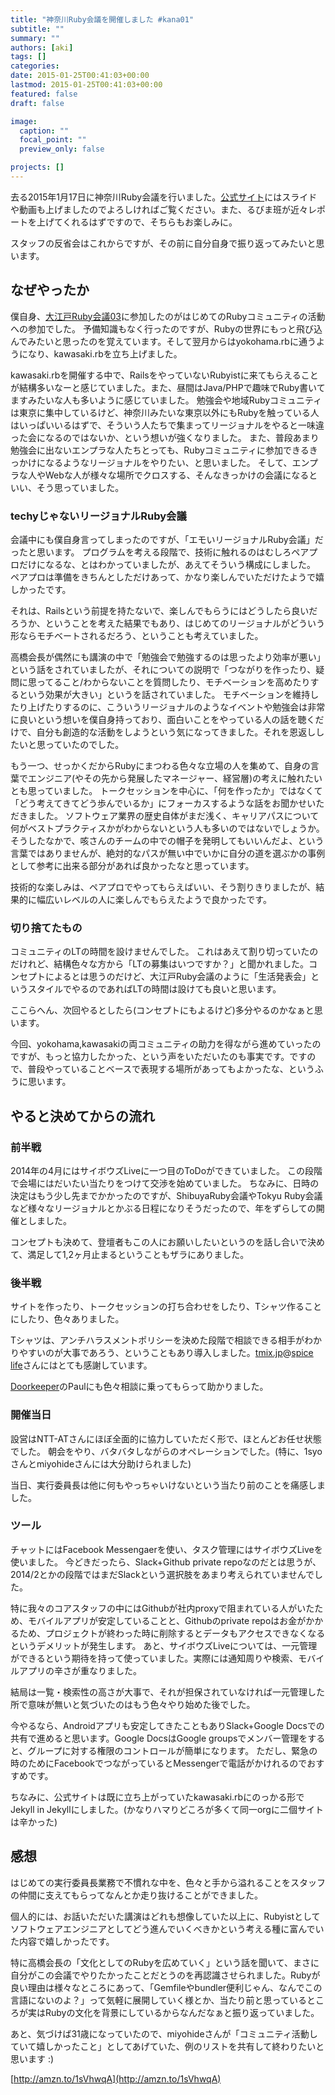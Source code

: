 ```yaml
---
title: "神奈川Ruby会議を開催しました #kana01"
subtitle: ""
summary: ""
authors: [aki]
tags: []
categories: 
date: 2015-01-25T00:41:03+00:00
lastmod: 2015-01-25T00:41:03+00:00
featured: false
draft: false

image:
  caption: ""
  focal_point: ""
  preview_only: false

projects: []
---
```

去る2015年1月17日に神奈川Ruby会議を行いました。[公式サイト](http://regional.rubykaigi.org/kana01/)にはスライドや動画も上げましたのでよろしければご覧ください。また、るびま班が近々レポートを上げてくれるはずですので、そちらもお楽しみに。

スタッフの反省会はこれからですが、その前に自分自身で振り返ってみたいと思います。

## なぜやったか

僕自身、[大江戸Ruby会議03](http://regional.rubykaigi.org/oedo03)に参加したのがはじめてのRubyコミュニティの活動への参加でした。 予備知識もなく行ったのですが、Rubyの世界にもっと飛び込んでみたいと思ったのを覚えています。そして翌月からはyokohama.rbに通うようになり、kawasaki.rbを立ち上げました。

kawasaki.rbを開催する中で、RailsをやっていないRubyistに来てもらえることが結構多いなーと感じていました。また、昼間はJava/PHPで趣味でRuby書いてますみたいな人も多いように感じていました。 勉強会や地域Rubyコミュニティは東京に集中しているけど、神奈川みたいな東京以外にもRubyを触っている人はいっぱいいるはずで、そういう人たちで集まってリージョナルをやると一味違った会になるのではないか、という想いが強くなりました。 また、普段あまり勉強会に出ないエンプラな人たちとっても、Rubyコミュニティに参加できるきっかけになるようなリージョナルをやりたい、と思いました。 そして、エンプラな人やWebな人が様々な場所でクロスする、そんなきっかけの会議になるといい、そう思っていました。

### techyじゃないリージョナルRuby会議

会議中にも僕自身言ってしまったのですが、「エモいリージョナルRuby会議」だったと思います。 プログラムを考える段階で、技術に触れるのはむしろペアプロだけになるな、とはわかっていましたが、あえてそういう構成にしました。 ペアプロは準備をきちんとしただけあって、かなり楽しんでいただけたようで嬉しかったです。

それは、Railsという前提を持たないで、楽しんでもらうにはどうしたら良いだろうか、ということを考えた結果でもあり、はじめてのリージョナルがどういう形ならモチベートされるだろう、ということも考えていました。

高橋会長が偶然にも講演の中で「勉強会で勉強するのは思ったより効率が悪い」という話をされていましたが、それについての説明で「つながりを作ったり、疑問に思ってること/わからないことを質問したり、モチベーションを高めたりするという効果が大きい」というを話されていました。 モチベーションを維持したり上げたりするのに、こういうリージョナルのようなイベントや勉強会は非常に良いという想いを僕自身持っており、面白いことをやっている人の話を聴くだけで、自分も創造的な活動をしようという気になってきました。それを恩返ししたいと思っていたのでした。

もう一つ、せっかくだからRubyにまつわる色々な立場の人を集めて、自身の言葉でエンジニア(やその先から発展したマネージャー、経営層)の考えに触れたいとも思っていました。 トークセッションを中心に、「何を作ったか」ではなくて「どう考えてきてどう歩んでいるか」にフォーカスするような話をお聞かせいただきました。 ソフトウェア業界の歴史自体がまだ浅く、キャリアパスについて何がベストプラクティスかがわからないという人も多いのではないでしょうか。そうしたなかで、咳さんのチームの中での帽子を発明してもいいんだよ、という言葉ではありませんが、絶対的なパスが無い中でいかに自分の道を選ぶかの事例として参考に出来る部分があれば良かったなと思っています。

技術的な楽しみは、ペアプロでやってもらえばいい、そう割りきりましたが、結果的に幅広いレベルの人に楽しんでもらえたようで良かったです。

### 切り捨てたもの

コミュニティのLTの時間を設けませんでした。 これはあえて割り切っていたのだけれど、結構色々な方から「LTの募集はいつですか？」と聞かれました。コンセプトによるとは思うのだけど、大江戸Ruby会議のように「生活発表会」というスタイルでやるのであればLTの時間は設けても良いと思います。

ここらへん、次回やるとしたら(コンセプトにもよるけど)多分やるのかなぁと思います。

今回、yokohama,kawasakiの両コミュニティの助力を得ながら進めていったのですが、もっと協力したかった、という声をいただいたのも事実です。ですので、普段やっていることベースで表現する場所があってもよかったな、というふうに思います。

## やると決めてからの流れ

### 前半戦

2014年の4月にはサイボウズLiveに一つ目のToDoができていました。 この段階で会場にはだいたい当たりをつけて交渉を始めていました。 ちなみに、日時の決定はもう少し先までかかったのですが、ShibuyaRuby会議やTokyu Ruby会議など様々なリージョナルとかぶる日程になりそうだったので、年をずらしての開催としました。

コンセプトも決めて、登壇者もこの人にお願いしたいというのを話し合いで決めて、満足して1,2ヶ月止まるということもザラにありました。

### 後半戦

サイトを作ったり、トークセッションの打ち合わせをしたり、Tシャツ作ることにしたり、色々ありました。

Tシャツは、アンチハラスメントポリシーを決めた段階で相談できる相手がわかりやすいのが大事であろう、ということもあり導入しました。[tmix.jp](http://tmix.jp/)@[spice life](http://spicelife.jp/)さんにはとても感謝しています。

[Doorkeeper](http://www.doorkeeper.jp/)のPaulにも色々相談に乗ってもらって助かりました。

### 開催当日

設営はNTT-ATさんにほぼ全面的に協力していただく形で、ほとんどお任せ状態でした。 朝会をやり、バタバタしながらのオペレーションでした。(特に、1syoさんとmiyohideさんには大分助けられました)

当日、実行委員長は他に何もやっちゃいけないという当たり前のことを痛感しました。

### ツール

チャットにはFacebook Messengaerを使い、タスク管理にはサイボウズLiveを使いました。 今どきだったら、Slack+Github private repoなのだとは思うが、2014/2とかの段階ではまだSlackという選択肢をあまり考えられていませんでした。

特に我々のコアスタッフの中にはGithubが社内proxyで阻まれている人がいたため、モバイルアプリが安定していることと、Githubのprivate repoはお金がかかるため、プロジェクトが終わった時に削除するとデータもアクセスできなくなるというデメリットが発生します。 あと、サイボウズLiveについては、一元管理ができるという期待を持って使っていました。実際には通知周りや検索、モバイルアプリの辛さが重なりました。

結局は一覧・検索性の高さが大事で、それが担保されていなければ一元管理した所で意味が無いと気づいたのはもう色々やり始めた後でした。

今やるなら、Androidアプリも安定してきたこともありSlack+Google Docsでの共有で進めると思います。Google DocsはGoogle groupsでメンバー管理をすると、グループに対する権限のコントロールが簡単になります。 ただし、緊急の時のためにFacebookでつながっているとMessengerで電話がかけれるのでおすすめです。

ちなみに、公式サイトは既に立ち上がっていたkawasaki.rbにのっかる形でJekyll in Jekyllにしました。(かなりハマりどころが多くて同一orgに二個サイトは辛かった)

## 感想

はじめての実行委員長業務で不慣れな中を、色々と手から溢れることをスタッフの仲間に支えてもらってなんとか走り抜けることができました。

個人的には、お話いただいた講演はどれも想像していた以上に、Rubyistとしてソフトウェアエンジニアとしてどう進んでいくべきかという考える種に富んでいた内容で嬉しかったです。

特に高橋会長の「文化としてのRubyを広めていく」という話を聞いて、まさに自分がこの会議でやりたかったことだとうのを再認識させられました。Rubyが良い理由は様々なところにあって、「Gemfileやbundler便利じゃん、なんでこの言語にないのよ？」って気軽に展開していく様とか、当たり前と思っているところが実はRubyの文化を背景にしているからなんだなぁと振り返っていました。

あと、気づけば31歳になっていたので、miyohideさんが「コミュニティ活動していて嬉しかったこと」としてあげていた、例のリストを共有して終わりたいと思います :)

[http://amzn.to/1sVhwqA](http://amzn.to/1sVhwqA)


